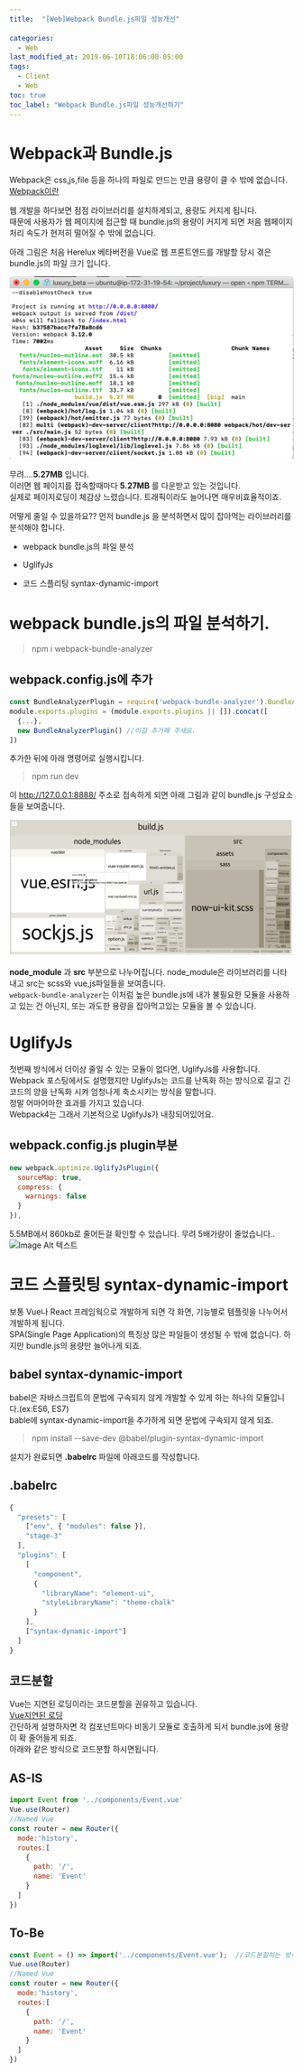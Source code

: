 ```yaml
---
title:  "[Web]Webpack Bundle.js파일 성능개선"

categories:
  - Web
last_modified_at: 2019-06-10T18:06:00-05:00
tags:
  - Client
  - Web
toc: true
toc_label: "Webpack Bundle.js파일 성능개선하기"
---
```


# Webpack과 Bundle.js
Webpack은 css,js,file 등을 하나의 파일로 만드는 만큼 용량이 클 수 밖에 없습니다.  
[Webpack이란](https://drhot552.github.io/web/Webpack%EC%9D%B4%EB%9E%80/)  

웹 개발을 하다보면 점점 라이브러리를 설치하게되고, 용량도 커지게 됩니다.  
때문에 사용자가 웹 페이지에 접근할 때 bundle.js의 용량이 커지게 되면 처음 웹페이지 처리 속도가 현저히 떨어질 수 밖에 없습니다.  


아래 그림은 처음 Herelux 베타버전을 Vue로 웹 프론트엔드를 개발할 당시 겪은 bundle.js의 파일 크기 입니다.  


![Image Alt 텍스트](/assets/img/server/bundle_1.png)

무려....**5.27MB** 입니다.  
이러면 웹 페이지를 접속할때마다 **5.27MB** 를 다운받고 있는 것입니다.  
실제로 페이지로딩이 체감상 느렸습니다. 트래픽이라도 늘어나면 매우비효율적이죠.

어떻게 줄일 수 있을까요?? 먼저 bundle.js 을 분석하면서 많이 잡아먹는 라이브러리를 분석해야 합니다.

* webpack bundle.js의 파일 분석

* UglifyJs

* 코드 스플리팅 syntax-dynamic-import

# webpack bundle.js의 파일 분석하기.
> npm i webpack-bundle-analyzer

## webpack.config.js에 추가
```js
const BundleAnalyzerPlugin = require('webpack-bundle-analyzer').BundleAnalyzerPlugin;
module.exports.plugins = (module.exports.plugins || []).concat([
  {...},
  new BundleAnalyzerPlugin() //이걸 추가해 주세요.
])
```
추가한 뒤에 아래 명령어로 실행시킵니다.  

> npm run dev

이 http://127.0.0.1:8888/ 주소로 접속하게 되면 아래 그림과 같이 bundle.js 구성요소들을 보여줍니다.

![Image Alt 텍스트](/assets/img/server/bundle_2.png)

**node_module** 과 **src** 부분으로 나누어집니다. node_module은 라이브러리를 나타내고 src는 scss와 vue,js파일들을 보여줍니다.  
`webpack-bundle-analyzer`는 이처럼 높은 bundle.js에 내가 불필요한 모듈을 사용하고 있는 건 아닌지, 또는 과도한 용량을 잡아먹고있는 모듈을 볼 수 있습니다.

# UglifyJs
첫번째 방식에서 더이상 줄일 수 있는 모듈이 없다면, UglifyJs를 사용합니다.
Webpack 포스팅에서도 설명했지만 UglifyJs는 코드를 난독화 하는 방식으로 길고 긴 코드의 양을 난독화 시켜 엄청나게 축소시키는 방식을 말합니다.  
정말 어마어마한 효과를 가지고 있습니다.  
Webpack4는 그래서 기본적으로 UglifyJs가 내장되어있어요.  

## webpack.config.js plugin부분
```js
new webpack.optimize.UglifyJsPlugin({
  sourceMap: true,
  compress: {
    warnings: false
  }
}),
```
5.5MB에서 860kb로 줄어든걸 확인할 수 있습니다. 무려 5배가량이 줄었습니다..
![Image Alt 텍스트](/assets/img/server/bundle_3.png)

# 코드 스플릿팅 syntax-dynamic-import
보통 Vue나 React 프레임웍으로 개발하게 되면 각 화면, 기능별로 템플릿을 나누어서 개발하게 됩니다.  
SPA(Single Page Application)의 특징상 많은 파일들이 생성될 수 밖에 없습니다. 하지만 bundle.js의 용량만 늘어나게 되죠.  

## babel syntax-dynamic-import
babel은 자바스크립트의 문법에 구속되지 않게 개발할 수 있게 하는 하나의 모듈입니다.(ex:ES6, ES7)  
bable에 syntax-dynamic-import을 추가하게 되면 문법에 구속되지 않게 되죠.

> npm install --save-dev @babel/plugin-syntax-dynamic-import

설치가 완료되면 **.babelrc** 파일에 아래코드를 작성합니다.
## .babelrc
```js
{
  "presets": [
    ["env", { "modules": false }],
    "stage-3"
  ],
  "plugins": [
    [
      "component",
      {
        "libraryName": "element-ui",
        "styleLibraryName": "theme-chalk"
      }
    ],
    ["syntax-dynamic-import"]
  ]
}
```
## 코드분할
Vue는 지연된 로딩이라는 코드분할을 권유하고 있습니다.  
[Vue지연된 로딩](https://router.vuejs.org/kr/guide/advanced/lazy-loading.html)  
간단하게 설명하자면 각 컴포넌트마다 비동기 모듈로 호출하게 되서 bundle.js에 용량이 확 줄어들게 되죠.  
아래와 같은 방식으로 코드분할 하시면됩니다.

## AS-IS
```js
import Event from '../components/Event.vue'
Vue.use(Router)
//Named Vue
const router = new Router({
  mode:'history',
  routes:[
    {
      path: '/',
      name: 'Event'
    }
  ]
})
```
## To-Be
```js
const Event = () => import('../components/Event.vue');  //코드분할하는 방식의 선언입니다.
Vue.use(Router)
//Named Vue
const router = new Router({
  mode:'history',
  routes:[
    {
      path: '/',
      name: 'Event'
    }
  ]
})
```
